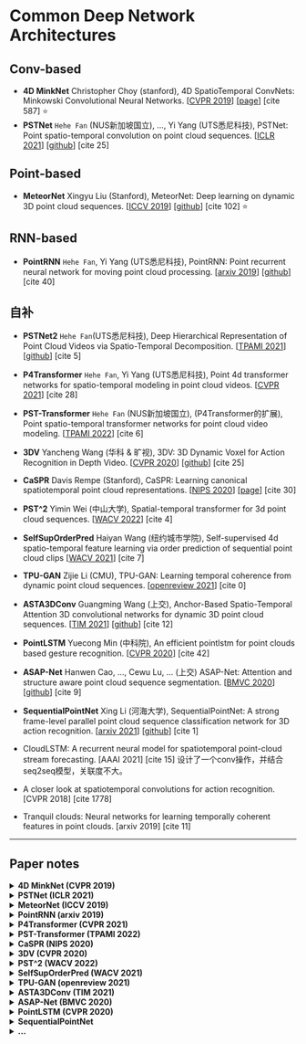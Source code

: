 # Common Deep Network Architectures

## Conv-based
- **4D MinkNet** Christopher Choy (stanford), 4D SpatioTemporal ConvNets: Minkowski Convolutional Neural Networks. [[CVPR 2019](https://openaccess.thecvf.com/content_CVPR_2019/papers/Choy_4D_Spatio-Temporal_ConvNets_Minkowski_Convolutional_Neural_Networks_CVPR_2019_paper.pdf)] [[page](https://nvidia.github.io/MinkowskiEngine/overview.html)] [cite 587] :star:
- **PSTNet** `Hehe Fan` (NUS新加坡国立), ..., Yi Yang (UTS悉尼科技), PSTNet: Point spatio-temporal convolution on point cloud sequences. [[ICLR 2021](https://arxiv.org/pdf/2205.13713)] [[github](https://github.com/hehefan/Point-Spatio-Temporal-Convolution)] [cite 25]

## Point-based
- **MeteorNet** Xingyu Liu (Stanford), MeteorNet: Deep learning on dynamic 3D point cloud sequences. [[ICCV 2019](https://openaccess.thecvf.com/content_ICCV_2019/papers/Liu_MeteorNet_Deep_Learning_on_Dynamic_3D_Point_Cloud_Sequences_ICCV_2019_paper.pdf)] [[github](https://github.com/xingyul/meteornet)] [cite 102] :star:


## RNN-based

- **PointRNN** `Hehe Fan`, Yi Yang (UTS悉尼科技), PointRNN: Point recurrent neural network for moving point cloud processing. [[arxiv 2019](https://arxiv.org/pdf/1910.08287)] [[github](https://github.com/hehefan/PointRNN)] [cite 40]


## 自补
- **PSTNet2** `Hehe Fan`(UTS悉尼科技), Deep Hierarchical Representation of Point Cloud Videos via Spatio-Temporal Decomposition. [[TPAMI 2021](https://ieeexplore.ieee.org/abstract/document/9650574/)] [[github](https://github.com/hehefan/PSTNet2)] [cite 5]

- **P4Transformer** `Hehe Fan`, Yi Yang (UTS悉尼科技), Point 4d transformer networks for spatio-temporal modeling in point cloud videos. [[CVPR 2021](http://openaccess.thecvf.com/content/CVPR2021/papers/Fan_Point_4D_Transformer_Networks_for_Spatio-Temporal_Modeling_in_Point_Cloud_CVPR_2021_paper.pdf)] [cite 28]

- **PST-Transformer** `Hehe Fan` (NUS新加坡国立), (P4Transformer的扩展), Point spatio-temporal transformer networks for point cloud video modeling. [[TPAMI 2022](https://ieeexplore.ieee.org/abstract/document/9740525)] [cite 6]

- **3DV** Yancheng Wang (华科 & 旷视), 3DV: 3D Dynamic Voxel for Action Recognition in Depth Video. [[CVPR 2020](http://openaccess.thecvf.com/content_CVPR_2020/papers/Wang_3DV_3D_Dynamic_Voxel_for_Action_Recognition_in_Depth_Video_CVPR_2020_paper.pdf)] [[github](https://github.com/3huo/3DV-Action)] [cite 25]

- **CaSPR** Davis Rempe (Stanford), CaSPR: Learning canonical spatiotemporal point cloud representations. [[NIPS 2020](https://proceedings.neurips.cc/paper/2020/file/9de6d14fff9806d4bcd1ef555be766cd-Paper.pdf)] [[page](https://geometry.stanford.edu/projects/caspr/)] [cite 30]

- **PST^2** Yimin Wei (中山大学), Spatial-temporal transformer for 3d point cloud sequences. [[WACV 2022](https://openaccess.thecvf.com/content/WACV2022/papers/Wei_Spatial-Temporal_Transformer_for_3D_Point_Cloud_Sequences_WACV_2022_paper.pdf)] [cite 4]

- **SelfSupOrderPred** Haiyan Wang (纽约城市学院), Self-supervised 4d spatio-temporal feature learning via order prediction of sequential point cloud clips [[WACV 2021](https://openaccess.thecvf.com/content/WACV2021/papers/Wang_Self-Supervised_4D_Spatio-Temporal_Feature_Learning_via_Order_Prediction_of_Sequential_WACV_2021_paper.pdf)] [cite 7]

- **TPU-GAN** Zijie Li (CMU), TPU-GAN: Learning temporal coherence from dynamic point cloud sequences. [[openreview 2021](https://openreview.net/pdf?id=FEBFJ98FKx)] [cite 0]


- **ASTA3DConv** Guangming Wang (上交), Anchor-Based Spatio-Temporal Attention 3D convolutional networks for dynamic 3D point cloud sequences. [[TIM 2021](https://arxiv.org/pdf/2012.10860)] [[github](https://github.com/IRMVLab/ASTA3DConv)] [cite 12]


- **PointLSTM** Yuecong Min (中科院), An efficient pointlstm for point clouds based gesture recognition. [[CVPR 2020](http://openaccess.thecvf.com/content_CVPR_2020/papers/Min_An_Efficient_PointLSTM_for_Point_Clouds_Based_Gesture_Recognition_CVPR_2020_paper.pdf)] [cite 42]


- **ASAP-Net** Hanwen Cao, ..., Cewu Lu, ... (上交) ASAP-Net: Attention and structure aware point cloud sequence segmentation. [[BMVC 2020](https://arxiv.org/pdf/2008.05149.pdf)] [[github](https://github.com/intrepidChw/ASAP-Net)] [cite 9]


- **SequentialPointNet** Xing Li (河海大学), SequentialPointNet: A strong frame-level parallel point cloud sequence classification network for 3D action recognition. [[arxiv 2021](https://arxiv.org/pdf/2111.08492)] [[github](https://github.com/XingLi1012/SequentialPointNet.git)] [cite 1]


- CloudLSTM: A recurrent neural model for spatiotemporal point-cloud stream forecasting. [AAAI 2021] [cite 15] 设计了一个conv操作，并结合seq2seq模型，关联度不大。


- A closer look at spatiotemporal convolutions for action recognition. [CVPR 2018] [cite 1778]


- Tranquil clouds: Neural networks for learning temporally coherent features in point clouds. [arxiv 2019] [cite 11]

- - -

## Paper notes


<details>
<summary><b> 4D MinkNet (CVPR 2019) </b></summary>

- 关于sparse tensor，定义为坐标矩阵C，和特征矩阵F，参论文Sec.3.1；关于spare conv，参论文Sec.3.2，
- 注意MinkNet的输入其实是voxel，关于数据预处理：先要量化并生成sparse tensor；
    ![MinkNet_quant](assets_ch2/MinkNet_quant.png)
    ![MinkNet_quant2](assets_ch2/MinkNet_quant2.png)
- 以上可结合page链接中的package文档理解；
- 关于模型，给了MinkowskiNet18和MinkowskiUNet32，分别仿照ResNet18和UNet；
- 为了促进时序一致性，引入Trilateral Stationary-CRF，这里“三边”包括：3D space, 1D time, 3D chromatic space; 
- 关于CRF，暂不深究，后续用到的话，参考网络博客（deeplabv1-v2中有用到），以及代码实现去理解；

<summary>
</details>


<details>
<summary><b> PSTNet (ICLR 2021) </b></summary>

- 应用：3D行为识别，4D语义分割；
- 在建模点云序列上，号称PST conv是第一个解耦空间和时间，以此建立的PSTNet号称是这方面的第一个DNN；
- 论文Sec.3.2.1中，介绍了将卷积核W分解为空间卷积核S，以及时间卷积核T；考虑到平移的连续性，进一步将空间卷积核S，替换为关于平移量的函数f，通常f可以被MLP实现，但作者选用了更轻量化的方式，仅用2个矩阵表示；
- PST conv图示：注意图中的subsampling rate是空间上的降采样率，temporal stride是时间上的步长。
    ![PSTconv](assets_ch2/PSTconv.png)
- PST transposed conv图示：([P1;F1],...,[P5;F5])经过卷积后，得到序列([P1';F1'],...[P3';F3'])，现在要生成P1~P5的新特征F"；分为三步:(a)基于F'进行时序上的转置卷积得到M'，主观上是把1帧特征变成了3帧的特征；(b)时序上插值：对于第1/3/5帧，直接用M1'/M2'/M3'即可，对应图中只有2个点，对于第2/4帧，主观上是在插值，所以要分别结合M1'和M2'，以及M2'和M3'的结果，对应图中有4个点；(c)空间上的插值：这个沿用pointnet++中的方式，基于距离的逆进行加权。
    ![PSTconv_transposed](assets_ch2/PSTconv_transposed.png)
- 文中称，由于点云的不规则和无序性，感受野不能靠空间降采样率来增大，所以需要逐步增大point tube中的空间搜索半径r；
- PSTNet for 3D action recognition：6 PSTconv + 1 FC_layer；test on dataset `MSR-Action3D` (Li et al., 2010), `NTU RGBD 60/120` (Shahroudy et al., 2016)
- PSTNet for 4D semantic segmentation：4 PSTconv + 4 PST_transp_conv; test on dataset `Synthia 4D` (Choy et al., 2019)
- PST conv的输出可视化：对运动区域有较高的激活
    ![PSTconv_vis](assets_ch2/PSTconv_vis.png)

<summary>
</details>


<details>
<summary><b> MeteorNet (ICCV 2019) </b></summary>

- 应用：分类、分割、场景流估计
- 点云序列的3个性质：1. 帧内无序，这个自然，点云中点的顺序不能影响模型输出；2. 帧间有序，改变一个点的时间戳，意味着把该点移到了另一帧，此时应该改变特征向量；3.时空度量，认为在空间和时间上都靠近的才是近邻。
- Meteor Module：inspired by PointNet. 给了两种更新特征向量的方式：1.Meteor-rel关注帧间对应关系，因此将每个point pair的2个特征fi,fj都concat起来，在场景流估计任务中用到该模块；2.Meteor-ind认为对于分类/分割这种任务，帧间对应关系不重要，所以只concat了fj的特征。
    ![Meteor_module](assets_ch2/Meteor_module.png)
- 上述Meteor module中的近邻，是时间和空间层面上的，可以通过2种方式得到：1. direct grouping，一个物体能移动的最大距离，随着时间的增加而增加，故直接分组，就是随着|t-t'|的增大，增大分组半径；2.chained-flow grouping，利用已有的场景流估计方法比如FlowNet3D，估计t和t-1相邻两帧的point motion，可以得到t帧中的pi在t-1帧中的对应点（虚拟点），为了找到pi在t-2帧中的对应点，先要根据t-1帧中的点的flow，插值出t-1帧中虚拟点的flow，然后就能得到pi到t-2帧的flow，迭代进行，就能得到pi到每一帧的对应点；这种方式侧重跟踪每个点的运动规矩，可以使分组半径更小，提高计算效率。
    ![Meteor_grouping](assets_ch2/Meteor_grouping.png)
- Early/Late Fusion: Early模式先使用Meteor模块，使得不同帧的点从一开始就混合在一起；Late模式先分别处理每帧点云，再通过Meteor模块；MeteorNet-cls和MeteorNet-seg使用了Early fusion；MeteorNet-flow采用了Late fusion；
    ![MeteorNet](assets_ch2/MeteorNet.png)
- 下面展示MeteorNet-seg和MeteorNet-flow的网络结构；看起来是UNet样式；
    ![MeteorNet_seg_flow](assets_ch2/MeteorNet_seg_flow.png)
- 文中还给了一个toy实验：在一个cube中放一个点，它能处于静态，或者低/中/高速运动共4种状态，要求网络对其分类。对比了基于grid occupancy输入的FaF和MinkNet和基于point的MeteorNet。该实验是用来证明，在grid上堆叠卷积来提升表达能力，是不充分不高效的。

- 来自ASTA3DConv的评价：MeteorNet only use max pooling for the
feature aggregation after grouping, which losses information

<summary>
</details>



<details>
<summary><b> PointRNN (arxiv 2019) </b></summary>

- **应用**：预测3D场景流（scene flow）
- **概览**：首先，宏观比较RNN和PointRNN，前者处理向量，后者将其扩展到矩阵，此外由于点云的无序性，PointRNN要给输入、输出和状态，都添加点云坐标（因为每一个RNN的步骤，都需要基于坐标确定时空层面的近邻）
    ![PointRNN_vs_RNN](assets_ch2/PointRNN_vs_RNN.png)
- **具体操作**：图(a)中是RNN的操作，将输入$x_t$和状态$s_{t-1}$两者concat，然后再变回$d'$维，作为新的状态$s_t$；图(b)是PointRNN的操作，核心是公式2，给当前帧$P_t$中的每个点（作为查询点），查训它在上一帧$P_{t-1}$中的近邻（即时空层面的近邻，用KNN或ball-query），然后将查询点的特征，近邻的状态，近邻到查训点的坐标偏移这三者concat，送入共享的FC层进行维度变换，池化后得到新的状态，这个状态融合了点云序列过去的特征和当前的特征！
    ![PointRNN](assets_ch2/PointRNN.png)
- **整体结构**（seq2seq framework）：一个PointRNN充当encoder，一个PointRNN做predictor；encoder逐帧处理点云序列，等处理完最后一帧$P_t$后，用encoder的状态初始化predictor，然后predictor把$P_t$作为输入，开始预测$\Delta{P_t}$，即scene flow。可以堆叠多个PointRNN构建分层预测结构，但是由于所有点都在每一层中进行处理，此结构的主要问题是计算量大，为此，提出一个高级模型如图(b)，该模型借鉴了PointNet++的两个组件，即sampling&grouping和feature propagation。
    ![PointRNN_archi](assets_ch2/PointRNN_archi.png)
- **模型训练 & 损失函数**：(1) teacher-forcing training，这种是把gt作为predictor的输入；(2) free-running training，这种是网络自己的预测作为输入，对应上面Fig.3(a)。作者发现，若用第一种方式训练，模型会陷入bad local optima，此时对所有输入都有$\Delta{P_t}$接近0，这个想来也自然，对于采样频率高的两个相邻点云序列，运动本身就很小；于是作者采用了第二种方式训练。至于损失函数，用的是$P$和$P'$之间的chamfer distance loss和emd loss，论文没有解释，分析这里$P$应该是gt，$P'$是预测的点云位置。
- test on one synthetic moving MNIST point cloud dataset, and two large-scale real-world datasets, Argoverse and nuScenes. 

- **来自survey(CAC 2021)的评价**：However, PointRNN lacks the local spatial features in each fram.

<summary>
</details>


<details>
<summary><b> P4Transformer (CVPR 2021) </b></summary>

- **应用**：3D动作识别，4D语义分割
- **摘要**：点云视频在空间维度上展现了不规则和无序性，在不同帧中，点的出现也无法保证一致性。点跟踪常用于捕获点云视频流中的动态信息，但是表示同一位置的点在不同帧中时有时无，使得计算精确的点轨迹非常困难，并且跟踪通常还依赖于点的颜色，因此在缺乏颜色信息的点云中容易失效。本文为了避免点跟踪，提出了Point 4D Transformer (P4Transformer) 以处理原始点云视频，本文是第一个将Transformer用于时空点云处理的工作。
- **idea示意图**：包括point 4D conv和transformer，分别用来学习时空层面的局部特征和全局特征。
    ![P4Transformer](assets_ch2/P4Transformer.png)
- **网络结构**：这里point 4D conv跟作者自己的PSTNet中的操作基本一致，它把每个时空层面的local area映射为一个向量，然后，考虑到anchor点的位置也反映了局部区域之间的关系，因此将anchor坐标和局部特征一并送入transformer。
    ![P4Transformer_archi](assets_ch2/P4Transformer_archi.png)
- **Datasets**: MSRAction3D, NTU RGBD 60/120, Synthia 4D

<summary>
</details>


<details>
<summary><b> PST-Transformer (TPAMI 2022) </b></summary>

- 本文是作者的P4Transformer的期刊扩展版；
- 贴一个对比图，具体暂不深究；
    ![PST_transformer](assets_ch2/PST_transformer.png)

<summary>
</details>


<details>
<summary><b> CaSPR (NIPS 2020) </b></summary>

- **摘要**：本文学习以物体为中心的正规化空时点云表达（object-centric **Ca**nonical **S**patiotemporal
**P**oint Cloud **R**epresentations），它能聚合和编码物体形状在空时层面的变化（spatiotemporal changes）。对空时表达的要求：1. 要能在空时层面连续捕捉物体形状，并支持任意空时分辨率的形状生成；2. 要对不规则的采样模式鲁棒；3. 要能类内泛化到未见的实例，和未见的时序（temporal dynamics）。该问题分成2个子任务：1.扩展NOCS到时间层面，得到T-NOCS，先将输入点云序列标准化；2.再利用神经常微分方程（neural ordinary differential equations, 简写Neural ODEs）学习空时的隐层表达，利用连续的标准化流学习（continuous normalizing flows，简写CNFs）形状的生成模型。

- TPU-GAN中的评价：CaSPR focuses on objectcentric tasks and thus is not available for processing multi-object collections or scenes. 

- **网络结构**：涉及背景知识较多，暂不深究；
    ![CaSPR_archi](assets_ch2/CaSPR_archi.png)

<summary>
</details>



<details>
<summary> <b> 3DV (CVPR 2020) </b> </summary>

- **要点**：The main contributions of this paper include:
    - 3DV: a novel and compact 3D motion representative manner for 3D action characterization （3DV是动态体素的意思，可用作为3D action的表达）; 
    - PointNet++ is applied to 3DV for 3D action recognition in end-to-end learning way, from point set perspective; （3DV用3Dcnn处理更直接，但作者将3DV重新转换为点集，然后基于PointNet++处理）
    - A multi-stream deep learning model is proposed to learn 3D motion and appearance feature jointly.

- **补充关于Rank Pooling**： Basura Fernando (澳国立), Rank Pooling for Action Recognition. [[TPAMI 2016](https://arxiv.org/pdf/1512.01848)] [cite 301] —— 提出temporal rank pooling来表征视频；通过[blog](https://www.cnblogs.com/jie-dcai/p/5755650.html)简单了解；

- **3DV示例**：
    - (1) Fig.1中展示了握手的3DV，需要先将点云的序列转换为binary voxel set的序列，然后才能用temporal rank pooling，将voxel set序列整合为一个voxel set，即3DV；
    - (2) ranking parameter $w\in \mathbb{R}^d$ 反映了视频帧的排序关系，它是由RankSVM优化得到，一个基本假设是，同一类action视频，得到的$w$应该是接近的，于是$w$就能作为该action视频的表达！
    - (3)  Each 3DV voxel can be jointly encoded by the corresponding $w^*$ item as motion feature and its regular 3D position index $(x, y, z)$ as spatial feature. 这里没说清楚，估计是这个意思：有了优化后的$w^*$，可用给每一帧voxel set赋予一个ranking score，该值越大，表面该帧在时序上越靠后，ranking score即作为该帧的motion feature；对于位于$(x, y, z)$处的voxel，它可能出现在不同帧，于是将不同帧的ranking score求平均作为3DV中的motion feature取值，Fig.1中展示的应该就是该score的std。
    ![3DV_vis](assets_ch2/3DV_vis.png)

- 其余内容：略

<summary>
</details>



<details>
<summary> <b> PST^2 (WACV 2022) </b> </summary>

- **应用**：3D动作识别，4D语义分割
- **摘要**：We propose **Point Spatial-Temporal Transformer** (PST2) to learn spatial-temporal representations from dynamic 3D point cloud sequences. Our PST2 consists of two major modules: a Spatio-Temporal Self-Attention (STSA) module
and a Resolution Embedding (RE) module. Our STSA module is introduced to capture the spatial-temporal context information across adjacent frames, while the RE module is
proposed to aggregate features across neighbors to enhance
the resolution of feature maps. ... test on Synthia, SemanticKITTI and MSR-Action3D.

- **网络结构**：
    ![PST2_archi](assets_ch2/PST2_archi.png)

- **子模块** 
    - Fig.2: The resolution block extracts the spatial context information from the input features, and treats these context information as an enhanced resolution to incorporate with the features produced by the feature block. This process aims at effectively extracting the spatial inter-neighborhood related information. 没太明白这些操作：分辨率block沿着空间维度divide，再沿着特征维度concat，就作为分辨率增强？！暂跳过...
    - Fig.3: Inspired by [7], we first divide spatial features $I_i^{(t)}$ into patches and then align these inter-frame spatial patches along the temporal domain based on the same seed points to form spatialtemporal patches. 暂跳过...
    ![PST2_sub](assets_ch2/PST2_sub.png)

<summary>
</details>



<details>
<summary> <b> SelfSupOrderPred (WACV 2021) </b> </summary>

- 应用：3D近邻检索；3D行为识别
- **摘要**：We propose a self-supervised schema to learn 4D spatio-temporal features by predicting the temporal order of sampled and shuffled point cloud clips. we introduce 4D convolution neural networks to predict the temporal order on a self-created large scale dataset, NTUPCLs, derived from the NTU-RGB+D dataset.

- **算法流程**
    - 若干连续的点云帧，构成一个clip，总共采样N个clip，任2个clip都没有重叠，并且总共有m帧间隔。
    - 特征学习网络，采用 4D MinkNet 和 MeteorNet 两种；
    - 把temporal order prediction当作多分类问题；比如总共有N个clip，则有N！种打乱方式，模型输出N！个概率，取对应概率最大的order作为预测；
    - The temporal order is predicted recurrently.
    ![SelfSupOrderPred_archi](assets_ch2/SelfSupOrderPred_archi.png)

<summary>
</details>


<details>
<summary> <b> TPU-GAN (openreview 2021) </b> </summary>

- 任务：用生成器进行点云上采样，在时序和空间上分别引入判别器进行对抗；
- 测试：流体动力系统中的粒子，和人体动作扫描数据；
- **摘要**：We propose a super-resolution GAN for dynamic point cloud sequences without requiring point correspondence annotation. Our model, **Temporal Point cloud Upsampling GAN** (TPU-GAN), can implicitly learn the underlying temporal coherence from point cloud sequence, which in turn guides the generator to produce temporally coherent output. 

- **网络结构**：
    ![TPU-GAN_archi](assets_ch2/TPU-GAN_archi.png)

<summary>
</details>



<details>
<summary> <b> ASTA3DConv (TIM 2021) </b> </summary>

- **应用**：3D动作识别，4D语义分割；
- **核心**
    - (1) 引入虚拟anchor构建规则的四面体结构，使ASTA3DConv能直接在原始点云序列上操作，而一般voxel-based方法要先将点云体素化；
    - (2) ASTA3DConv在给anchor聚合近邻信息时，采用了MLP+加权融合的方式，而一般point-based方法中用MLP+MaxPooling，缺乏结构化的描述能力，存在信息损失；
    - (3) ASTA3DConv对每个anchor考虑了跨帧的近邻，因此最后提取到的是"时空"近邻特征！

- **摘要**：ASTA3DConv is proposed in this paper to process dynamic
3D point cloud sequences. The proposed convolution operation
builds a regular receptive field around each point by setting
several virtual anchors around each point. The features of
neighborhood points are firstly aggregated to each anchor based
on the spatio-temporal attention mechanism. Then, anchor-based
3D convolution is adopted to aggregate these anchors’ features
to the core points... test on MSRAction3D and Synthia datasets.

- **anchor可视化**：红色点是核心点，从原始点云中FPS采样得到；浅绿和深绿点是不同帧的近邻；每个核心点都设置4个虚拟的黄色anchor点（anchor坐标可直接由公式算出），构成规则的四面体，于是可用1x4的3D卷积将anchor特征融合为核心点的特征！每个anchor会根据不同的半径，找跨帧的8个近邻点，并将它们的特征加权融合为自己的特征。
    ![ASTA3DConv_vis](assets_ch2/ASTA3DConv_vis.png)

- **细节可视化**：结合论文描述，流程还是比较直接的，注意这里输入是点云序列，$(N,3+c+1)$中的1对应timestamps，输出$(N,C')$是所有N个点的特征，这时的特征已经是汇聚了时空局部信息的特征。
    ![ASTA3DConv_detail](assets_ch2/ASTA3DConv_detail.png)

- **整体网络结构**：
    ![ASTA3DConv_archi](assets_ch2/ASTA3DConv_archi.png)

<summary>
</details>



<details>
<summary> <b> ASAP-Net (BMVC 2020) </b> </summary>

- **应用** 点云分割; test on Synthia and SemanticKITTI datasets.
- **摘要**： (1) We propose a flexible architecture called ASAP module which can be easily plugged into previous static point cloud pipeline and achieve improvement by a large margin. (2) We introduce a novel attentive temporal embedding layer to fuse the spatial local features across frames by automatically calculating attentions. (3) We present a spatio-temporal correlation strategy to exploit structural information, enforce temporal consistency and reduce computation.

- **ASAP模块结构**：(1) 输入当前帧点云$(n,3+c_1)$，及其FPS采样得到的m个center点；(2) LSA很简单，对每个center点，聚合指定半径范围内的近邻，基于MLP+MaxPooling将近邻特征传递给center得到$(m,c2)$；(3) 再将上一帧的center特征$(m,c2)$一并输入，经过图中的注意力加权和MLP，得到当前帧这m个center点的特征$(m,c_3)$；(4) 注意center特征是递归进行的，因此当前帧也能感知前序多帧的信息；
    ![ASAP_archi](assets_ch2/ASAP_archi.png)

- **时空相关性**：很简单，仅在第一帧中FPS采样得到centers，然后后续帧继续沿用这些centers，本文认为虽然后续帧可能不存在这些中心点，但它们的近邻区域是存在的。**【评】这个操作构成了一个时空tube，PSTNet(ICLR 2021)中也用到了这个概念，不过没有引用该文**。
    ![ASAP_corr](assets_ch2/ASAP_corr.png)

<summary>
</details>


<details>
<summary> <b> PointLSTM (CVPR 2020) </b> </summary>

- 应用：3D手势识别；3D行为识别；test on NVGesture, SHREC’17 and MSR Action3D. 
- **摘要**：We formulate gesture recognition as an irregular sequence recognition problem and aim to capture long-term spatial correlations across point cloud sequences. The proposed PointLSTM **combines state information from neighboring points in the past with current features to update the current states** by a weight-shared LSTM layer. ref to Fig1(b) 
    ![PointLSTM_idea](assets_ch2/PointLSTM_idea.png)

- **PointLSTM基本思想**：(1) Fig.2(a)更详细地展示了PointLSTM结构，基本对应了上图中的idea示意图及公式表述；(2) Fig.2(b)展示了变体模型PointLSTM-PSS的结构，考虑到给每个点都赋予单独的state，太耗时（应该也耗内存啊），所以PointLSTM-PSS设置一帧中的所有点都共享state，各帧的state，是由该帧包含的所有点的虚拟state（对应$(\tilde{h}, \tilde{c})_{n_t}^{(t-1)}$），执行平均池化而来，注意每帧点云包含任意点数，记为$n_t$；
    ![PointLSTM_pss](assets_ch2/PointLSTM_pss.png)

- **Neighborhood Grouping**: 文中尝试了2种分组方式，Direct grouping直接在前序帧中，找当前帧中的点$p_{t,i}$的近邻；Aligned grouping，一般是先预测反向的场景流$\Delta x_i^{(t)}$，得到$p_{t,i}$在前序帧中的对应点位置，然后基于对应点找近邻，然而场景流预测本身就很困难，作者直接把$\Delta x_i^{(t)}$用点云帧的均值点的偏移来近似代替！

- **PointLSTM嵌入FlickerNet(BMVC 2019)**：
    ![PointLSTM_archi](assets_ch2/PointLSTM_archi.png)

<summary>
</details>


<details>
<summary> <b> SequentialPointNet </b> </summary>

- **摘要**：We propose a strong frame-level parallel point cloud sequence network referred to as SequentialPointNet for **3D action recognition**. The key to our approach is to divide the main modeling operations into
**frame-level units executed in parallel**. Moreover, we propose to flatten the point cloud sequence into a new point data type named **hyperpoint sequence** that preserves the complete spatial structure of each frame. Then, a novel Hyperpoint-Mixer module is introduced to mix intra-frame spatial features and inter-frame temporal features of the hyperpoint sequence. ... achieves up to 10× faster than existing methods... test on both large-scale datasets (NTU RGB+D 60 and
NTU RGB+D 120) and small-scale datasets (i:e:, MSR Action3D and UTD-MHAD)

- **核心**：构建时空近邻的方式无法并行；本文逐帧（并行）处理，得空间层面的特征，再进行时空层面的融合；
- **网络结构**：
    ![SequentialPointNet_archi](assets_ch2/SequentialPointNet_archi.png)

<summary>
</details>



<details>
<summary> <b> ... </b> </summary>

- **摘要**：

- **网络结构**：
    ![](assets_ch2/.png)

<summary>
</details>